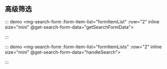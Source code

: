 ## 高级筛选

::: demo
<el-card shadow="never">
    <mg-search-form :form-item-list="formItemList" :row="2" inline size="mini" @get-search-form-data="getSearchFormData"></mg-search-form>
</el-card>
<script>
    export default {
      data() {
        return {
          formItemList: [
            {type: "input", label: "名称", model: 'test',initialValue: null, span: 6}
          ],
          count: 0
        }
      },
      methods: {
        getSearchFormData(data) {
            console.log(data);
        },
      }
    }
</script>
<style scope>
    .red{
        color: red;
    }
</style>
:::

::: demo
<el-card shadow="never">
    <mg-search-form :form-item-list="formItemLists" :row="2" inline size="mini" @get-search-form-data="handleSearch"></mg-search-form>
</el-card>
<script>
    export default {
      data() {
        return {
          formItemLists: [
            {type: "input", label: "名称", model: 'test',initialValue: null, span: 6},
            {type: "input", label: "名称1", model: 'test1',initialValue: null, span: 6},
          ],
          count: 0,
          msg: '123'
        }
      },
      methods: {
        handleSearch(data) {
            console.log(data);
        }
      }
    }
</script>
:::